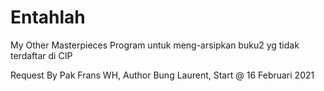# Entahlah

My Other Masterpieces
Program untuk meng-arsipkan buku2 yg tidak terdaftar di CIP

Request By Pak Frans WH, Author Bung Laurent, Start @ 16 Februari 2021
